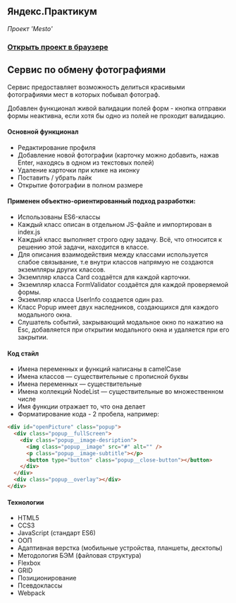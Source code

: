## Яндекс.Практикум 
*Проект 'Mesto'*
### [Открыть проект в браузере](https://qtrixnet.github.io/mesto/)

## Сервис по обмену фотографиями
Сервис предоставляет возможность делиться красивыми фотографиями мест в которых побывал фотограф.

Добавлен функционал живой валидации полей форм - кнопка отправки формы неактивна, если хотя бы одно из полей не проходит валидацию.

#### Основной функционал
+ Редактирование профиля
+ Добавление новой фотографии (карточку можно добавить, нажав Enter, находясь в одном из текстовых полей)
+ Удаление карточки при клике на иконку
+ Поставить / убрать лайк
+ Открытие фотографии в полном размере

#### Применен объектно-ориентированный подход разработки:
+ Использованы ES6-классы
+ Каждый класс описан в отдельном JS-файле и импортирован в index.js
+ Каждый класс выполняет строго одну задачу. Всё, что относится к решению этой задачи, находится в классе.
+ Для описания взаимодействия между классами используется слабое связывание, т.е внутри классов напрямую не создаются экземпляры других классов.
+ Экземпляр класса Card создаётся для каждой карточки.
+ Экземпляр класса FormValidator создаётся для каждой проверяемой формы.
+ Экземпляр класса UserInfo создается один раз.
+ Класс Popup имеет двух наследников, создающихся для каждого модального окна.
+ Слушатель событий, закрывающий модальное окно по нажатию на Esc, добавляется при открытии модального окна и удаляется при его закрытии.

#### Код стайл
+ Имена переменных и функций написаны в camelCase
+ Имена классов — существительные с прописной буквы
+ Имена переменных — существительные
+ Имена коллекций NodeList — существительные во множественном числе
+ Имя функции отражает то, что она делает
+ Форматирование кода - 2 пробела, например: 
```HTML
<div id="openPicture" class="popup">
  <div class="popup__fullScreen">
    <div class="popup__image-desription">
      <img class="popup__image" src="#" alt="" />
      <p class="popup__image-subtitle"></p>
      <button type="button" class="popup__close-button"></button>
    </div>
  </div>
  <div class="popup__overlay"></div>
</div>
```

#### Технологии
+ HTML5
+ CCS3
+ JavaScript (стандарт ES6)
+ ООП
+ Адаптивная верстка (мобильные устройства, планшеты, десктопы)
+ Методология БЭМ (файловая структура)
+ Flexbox
+ GRID
+ Позиционирование
+ Псевдоклассы
+ Webpack

